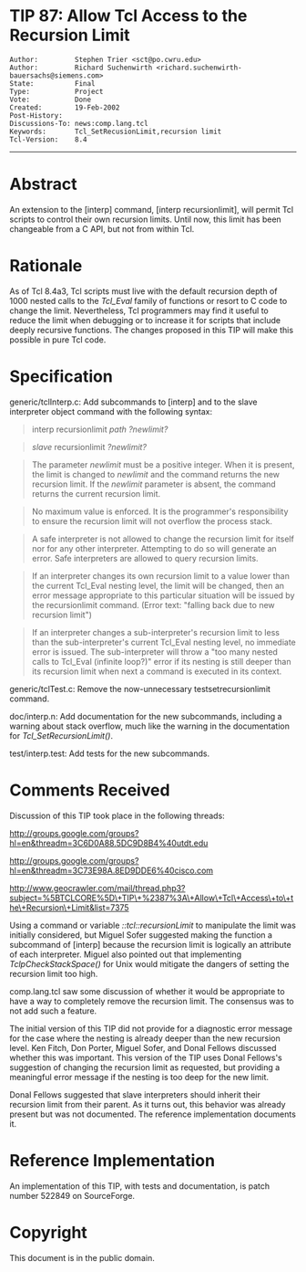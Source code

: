 # TIP 87: Allow Tcl Access to the Recursion Limit
	Author:         Stephen Trier <sct@po.cwru.edu>
	Author:         Richard Suchenwirth <richard.suchenwirth-bauersachs@siemens.com>
	State:          Final
	Type:           Project
	Vote:           Done
	Created:        19-Feb-2002
	Post-History:   
	Discussions-To: news:comp.lang.tcl
	Keywords:       Tcl_SetRecusionLimit,recursion limit
	Tcl-Version:    8.4
-----

# Abstract

An extension to the [interp] command, [interp recursionlimit],
will permit Tcl scripts to control their own recursion limits.  Until
now, this limit has been changeable from a C API, but not from within
Tcl.

# Rationale

As of Tcl 8.4a3, Tcl scripts must live with the default recursion
depth of 1000 nested calls to the _Tcl\_Eval_ family of functions or
resort to C code to change the limit.  Nevertheless, Tcl programmers
may find it useful to reduce the limit when debugging or to increase
it for scripts that include deeply recursive functions.  The changes
proposed in this TIP will make this possible in pure Tcl code.

# Specification

 generic/tclInterp.c: Add subcommands to [interp] and to the slave
   interpreter object command with the following syntax:

 > interp recursionlimit _path_ _?newlimit?_

 > _slave_ recursionlimit _?newlimit?_

 > The parameter _newlimit_ must be a positive integer.  When it is
   present, the limit is changed to _newlimit_ and the command
   returns the new recursion limit.  If the _newlimit_ parameter is
   absent, the command returns the current recursion limit.

 > No maximum value is enforced.  It is the programmer's
   responsibility to ensure the recursion limit will not overflow the
   process stack.

 > A safe interpreter is not allowed to change the recursion limit for
   itself nor for any other interpreter.  Attempting to do so will
   generate an error.  Safe interpreters are allowed to query
   recursion limits.

 > If an interpreter changes its own recursion limit to a value lower
   than the current Tcl\_Eval nesting level, the limit will be
   changed, then an error message appropriate to this particular
   situation will be issued by the recursionlimit command.
   \(Error text: "falling back due to new recursion limit"\)

 > If an interpreter changes a sub-interpreter's recursion limit to
   less than the sub-interpreter's current Tcl\_Eval nesting level,
   no immediate error is issued.  The sub-interpreter will throw a
   "too many nested calls to Tcl\_Eval \(infinite loop?\)" error if
   its nesting is still deeper than its recursion limit when next
   a command is executed in its context.

 generic/tclTest.c: Remove the now-unnecessary testsetrecursionlimit
   command.

 doc/interp.n: Add documentation for the new subcommands, including a
   warning about stack overflow, much like the warning in the
   documentation for _Tcl\_SetRecursionLimit\(\)_.

 test/interp.test: Add tests for the new subcommands.

# Comments Received

Discussion of this TIP took place in the following threads:

<http://groups.google.com/groups?hl=en&threadm=3C6D0A88.5DC9D8B4%40utdt.edu>

<http://groups.google.com/groups?hl=en&threadm=3C73E98A.8ED9DDE6%40cisco.com>

<http://www.geocrawler.com/mail/thread.php3?subject=%5BTCLCORE%5D\+TIP\+%2387%3A\+Allow\+Tcl\+Access\+to\+the\+Recursion\+Limit&list=7375>

Using a command or variable _::tcl::recursionLimit_ to manipulate
the limit was initially considered, but Miguel Sofer suggested making
the function a subcommand of [interp] because the recursion limit is
logically an attribute of each interpreter.  Miguel also pointed out that implementing _TclpCheckStackSpace\(\)_ for Unix would mitigate
the dangers of setting the recursion limit too high.

comp.lang.tcl saw some discussion of whether it would be appropriate to have a way to completely remove the recursion limit. The consensus was to not add such a feature.

The initial version of this TIP did not provide for a diagnostic error message for the case where the nesting is already deeper than the new recursion level. Ken Fitch, Don Porter, Miguel Sofer, and Donal Fellows discussed whether this was important. This version of the TIP uses Donal Fellows's suggestion of changing the recursion limit as requested, but providing a meaningful error message if the nesting is too deep for the new limit.

Donal Fellows suggested that slave interpreters should inherit their recursion limit from their parent. As it turns out, this behavior was already present but was not documented. The reference implementation documents it.

# Reference Implementation

An implementation of this TIP, with tests and documentation, is patch number 522849 on SourceForge.

# Copyright

This document is in the public domain.

